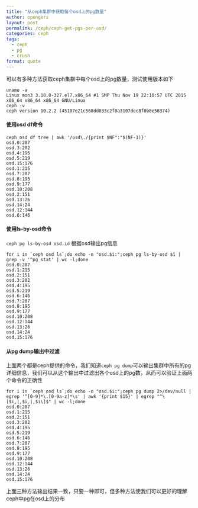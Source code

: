 ```yaml
---
title: "从ceph集群中获取每个osd上的pg数量"
author: opengers
layout: post
permalink: /ceph/ceph-get-pgs-per-osd/
categories: ceph
tags:
  - ceph
  - pg
  - crush
format: quote
---
```


可以有多种方法获取ceph集群中每个osd上的pg数量，测试使用版本如下

``` shell
uname -a
Linux mon3 3.10.0-327.el7.x86_64 #1 SMP Thu Nov 19 22:10:57 UTC 2015 x86_64 x86_64 x86_64 GNU/Linux
ceph -v
ceph version 10.2.2 (45107e21c568dd033c2f0a3107dec8f0b0e58374)
```

#### 使用osd df命令   

``` shell
ceph osd df tree | awk '/osd\./{print $NF":"$(NF-1)}'
osd.0:207
osd.3:202
osd.4:195
osd.5:219
osd.15:176
osd.1:215
osd.7:207
osd.8:195
osd.9:177
osd.10:208
osd.2:151
osd.13:26
osd.14:24
osd.12:144
osd.6:146
 ```

#### 使用ls-by-osd命令   
 
`ceph pg ls-by-osd osd.id` 根据osd输出pg信息  

``` shell
for i in `ceph osd ls`;do echo -n "osd.$i:";ceph pg ls-by-osd $i | grep -v '^pg_stat' | wc -l;done
osd.0:207
osd.1:215
osd.2:151
osd.3:202
osd.4:195
osd.5:219
osd.6:146
osd.7:207
osd.8:195
osd.9:177
osd.10:208
osd.12:144
osd.13:26
osd.14:24
osd.15:176
```

#### 从pg dump输出中过滤    

上面两个都是ceph提供的命令，我们知道`ceph pg dump`可以输出集群中所有的pg详细信息，我们可以从这个输出中过滤出各个osd上的pg数，从而可以验证上面两个命令的正确性  

``` shell
for i in `ceph osd ls`;do echo -n "osd.$i:";ceph pg dump 2>/dev/null | egrep '^[0-9]*\.[0-9a-z]*\s' | awk '{print $15}' | egrep "^\[$i,|,$i,|,$i\]$" | wc -l;done
osd.0:207
osd.1:215
osd.2:151
osd.3:202
osd.4:195
osd.5:219
osd.6:146
osd.7:207
osd.8:195
osd.9:177
osd.10:208
osd.12:144
osd.13:26
osd.14:24
osd.15:176
```

上面三种方法输出结果一致，只要一种即可，但多种方法使我们可以更好的理解ceph中pg在osd上的分布    
